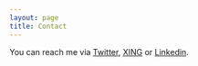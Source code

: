 ```yaml
---
layout: page
title: Contact
---
```


You can reach me via [Twitter](https://twitter.com/LSchultebraucks), [XING](https://www.xing.com/profile/Lasse_Schultebraucks/) or [Linkedin](https://www.linkedin.com/in/lasse-schultebraucks-407b54175/).
